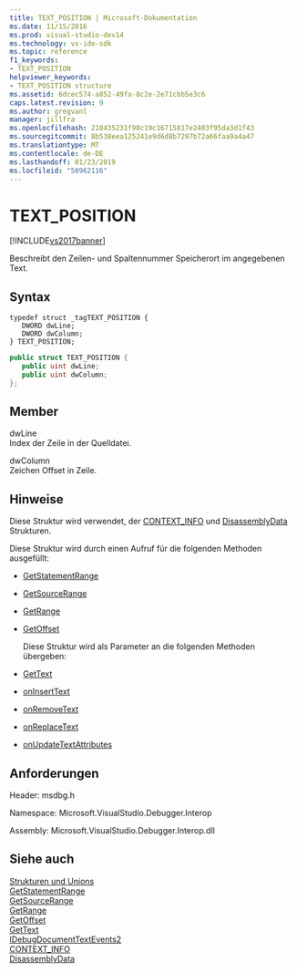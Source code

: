 ```yaml
---
title: TEXT_POSITION | Microsoft-Dokumentation
ms.date: 11/15/2016
ms.prod: visual-studio-dev14
ms.technology: vs-ide-sdk
ms.topic: reference
f1_keywords:
- TEXT_POSITION
helpviewer_keywords:
- TEXT_POSITION structure
ms.assetid: 6dcec574-a852-49fa-8c2e-2e71cbb5e3c6
caps.latest.revision: 9
ms.author: gregvanl
manager: jillfra
ms.openlocfilehash: 210435231f98c19c16715817e2403f95da3d1f43
ms.sourcegitcommit: 8b538eea125241e9d6d8b7297b72a66faa9a4a47
ms.translationtype: MT
ms.contentlocale: de-DE
ms.lasthandoff: 01/23/2019
ms.locfileid: "58962116"
---
```

# <a name="textposition"></a>TEXT_POSITION
[!INCLUDE[vs2017banner](../../../includes/vs2017banner.md)]

Beschreibt den Zeilen- und Spaltennummer Speicherort im angegebenen Text.  
  
## <a name="syntax"></a>Syntax  
  
```cpp#  
typedef struct _tagTEXT_POSITION {   
   DWORD dwLine;  
   DWORD dwColumn;  
} TEXT_POSITION;  
```  
  
```csharp  
public struct TEXT_POSITION {   
   public uint dwLine;  
   public uint dwColumn;  
};  
```  
  
## <a name="members"></a>Member  
 dwLine  
 Index der Zeile in der Quelldatei.  
  
 dwColumn  
 Zeichen Offset in Zeile.  
  
## <a name="remarks"></a>Hinweise  
 Diese Struktur wird verwendet, der [CONTEXT_INFO](../../../extensibility/debugger/reference/context-info.md) und [DisassemblyData](../../../extensibility/debugger/reference/disassemblydata.md) Strukturen.  
  
 Diese Struktur wird durch einen Aufruf für die folgenden Methoden ausgefüllt:  
  
- [GetStatementRange](../../../extensibility/debugger/reference/idebugdocumentcontext2-getstatementrange.md)  
  
- [GetSourceRange](../../../extensibility/debugger/reference/idebugdocumentcontext2-getsourcerange.md)  
  
- [GetRange](../../../extensibility/debugger/reference/idebugdocumentposition2-getrange.md)  
  
- [GetOffset](../../../extensibility/debugger/reference/idebugfunctionposition2-getoffset.md)  
  
  Diese Struktur wird als Parameter an die folgenden Methoden übergeben:  
  
- [GetText](../../../extensibility/debugger/reference/idebugdocumenttext2-gettext.md)  
  
- [onInsertText](../../../extensibility/debugger/reference/idebugdocumenttextevents2-oninserttext.md)  
  
- [onRemoveText](../../../extensibility/debugger/reference/idebugdocumenttextevents2-onremovetext.md)  
  
- [onReplaceText](../../../extensibility/debugger/reference/idebugdocumenttextevents2-onreplacetext.md)  
  
- [onUpdateTextAttributes](../../../extensibility/debugger/reference/idebugdocumenttextevents2-onupdatetextattributes.md)  
  
## <a name="requirements"></a>Anforderungen  
 Header: msdbg.h  
  
 Namespace: Microsoft.VisualStudio.Debugger.Interop  
  
 Assembly: Microsoft.VisualStudio.Debugger.Interop.dll  
  
## <a name="see-also"></a>Siehe auch  
 [Strukturen und Unions](../../../extensibility/debugger/reference/structures-and-unions.md)   
 [GetStatementRange](../../../extensibility/debugger/reference/idebugdocumentcontext2-getstatementrange.md)   
 [GetSourceRange](../../../extensibility/debugger/reference/idebugdocumentcontext2-getsourcerange.md)   
 [GetRange](../../../extensibility/debugger/reference/idebugdocumentposition2-getrange.md)   
 [GetOffset](../../../extensibility/debugger/reference/idebugfunctionposition2-getoffset.md)   
 [GetText](../../../extensibility/debugger/reference/idebugdocumenttext2-gettext.md)   
 [IDebugDocumentTextEvents2](../../../extensibility/debugger/reference/idebugdocumenttextevents2.md)   
 [CONTEXT_INFO](../../../extensibility/debugger/reference/context-info.md)   
 [DisassemblyData](../../../extensibility/debugger/reference/disassemblydata.md)
